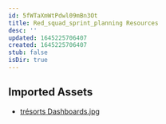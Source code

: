 ```yaml
---
id: 5fWTaXmWtPdwl09mBn3Ot
title: Red_squad_sprint_planning Resources
desc: ''
updated: 1645225706407
created: 1645225706407
stub: false
isDir: true
---
```

## Imported Assets
- [trésorts Dashboards.jpg](/assets/trésorts-dashboards.jpg)
